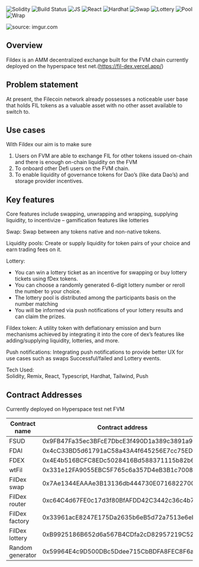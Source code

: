 

![Solidity](https://img.shields.io/badge/solidity-yellow?style=for-the-badge&logo=solidity)
![Build Status](https://img.shields.io/badge/build-passing-green?style=for-the-badge&logo=build)
![JS](https://img.shields.io/badge/javascript-yellowgreen?style=for-the-badge&logo=javascript)
![React](https://img.shields.io/badge/react-blue?style=for-the-badge&logo=react)
![Hardhat](https://img.shields.io/badge/hardhat-important?style=for-the-badge&logo=hardhat)
![Swap](https://img.shields.io/badge/swap-orange?style=for-the-badge&logo=swap)
![Lottery](https://img.shields.io/badge/lottery-lightgrey?style=for-the-badge)
![Pool](https://img.shields.io/badge/pool-blueviolet?style=for-the-badge)
![Wrap](https://img.shields.io/badge/wrap%2Funwrap-9cf?style=for-the-badge)






<img src="https://i.imgur.com/V6X1J6d.png" title="source: imgur.com" /></a>

## Overview




Fildex is an AMM decentralized exchange built for the FVM chain currently deployed on the hyperspace test net.(https://fil-dex.vercel.app/)


## Problem statement


At present, the Filecoin network already possesses a noticeable user base that holds FIL tokens as a valuable asset with no other asset available to switch to.


## Use cases


With Fildex our aim is to make sure



1. Users on FVM are able to exchange FIL for other tokens issued on-chain and there is enough on-chain liquidity on the FVM
2.  To onboard other Defi users on the FVM chain.
3. To enable liquidity of governance tokens for Dao’s (like data Dao’s) and storage provider incentives.


## Key features




Core features include swapping, unwrapping and wrapping, supplying liquidity, to incentivize – gamification features like lotteries

Swap: Swap between any tokens native and non-native tokens. 

Liquidity pools: Create or supply liquidity for token pairs of your choice and earn trading fees on it.

Lottery: 

* You can win a lottery ticket as an incentive for swapping or buy lottery tickets using fDex tokens.
* You can choose a randomly generated 6-digit lottery number or reroll the number to your choice.
* The lottery pool is distributed among the participants basis on the number matching
* You will be informed via push notifications of your lottery results and can claim the prizes.

Fildex token: A utility token with deflationary emission and burn mechanisms achieved by integrating it into the core of dex’s features like adding/supplying liquidity, lotteries, and more.

Push notifications: Integrating push notifications to provide better UX for use cases such as swaps Successful/failed and Lottery events.

Tech Used: \
Solidity, Remix, React, Typescript, Hardhat, Tailwind, Push


## Contract Addresses


Currently deployed on Hyperspace test net FVM

| Contract name    | Contract address                           |
| ---------------- | ------------------------------------------ |
| FSUD             | 0x9FB47Fa35ec3BFcE7DbcE3f490D1a389c3891a90 |
| FDAI             | 0x4cC33BD5d61791aC58a43A4f645256E7cc75ED1c |
| FDEX             | 0x4E4b516BCFC8EDc5028416Bd588371115b82b65e |
| wtFil            | 0x331e12FA9055EBC5F765c6a357D4eB3B1c7008cD |
| FilDex swap      | 0x7Ae1344EAAAe3B13136db444730E071682270004 |
| FilDex router    | 0xc64C4d67FE0c17d3f80BfAFDD42C3442c36c4b7A |
| FilDex factory   | 0x33961acE8247E175Da2635b6eB5d72a7513e6eF5 |
| FilDex lottery   | 0xB9925186B652d6a567B4CDfa2cD82957219C52b3 |
| Random generator | 0x59964E4c9D500DBc5Ddee715CbBDFA8FEC8F6ad4 |

